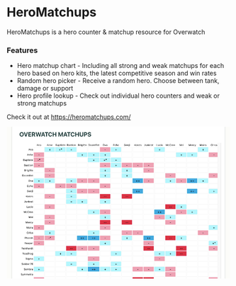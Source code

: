 # HeroMatchups

HeroMatchups is a hero counter & matchup resource for Overwatch

### Features
* Hero matchup chart - Including all strong and weak matchups for each hero based on hero kits, the latest competitive season and win rates 
* Random hero picker - Receive a random hero. Choose between tank, damage or support 
* Hero profile lookup - Check out individual hero counters and weak or strong matchups

Check it out at https://heromatchups.com/

![](client/public/heromatchups-screenshot02.png)
